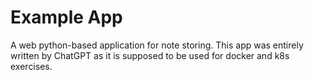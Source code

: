 # Example App
A web python-based application for note storing. This app was entirely written by ChatGPT as it is supposed to be used for docker and k8s exercises.
